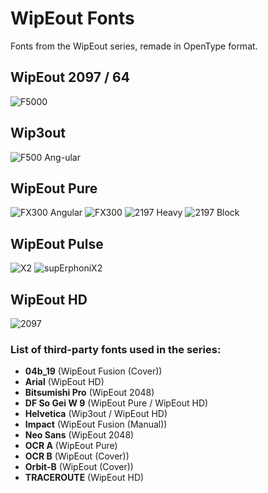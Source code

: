 # WipEout Fonts
Fonts from the WipEout series, remade in OpenType format.

## WipEout 2097 / 64
![F5000](https://user-images.githubusercontent.com/62298614/123288621-08471000-d510-11eb-9df7-b1c1f4575184.png)

## Wip3out
![F500 Ang-ular](https://user-images.githubusercontent.com/62298614/123288627-08dfa680-d510-11eb-8e3e-9e713584d7a8.png)

## WipEout Pure
![FX300 Angular](https://user-images.githubusercontent.com/62298614/121789097-415bb800-cbd3-11eb-96ac-e9f5d673992c.png)
![FX300](https://user-images.githubusercontent.com/62298614/117665744-72dffe80-b1a3-11eb-9c40-ff4c62fabc96.png)
![2197 Heavy](https://user-images.githubusercontent.com/62298614/117741614-2debb480-b203-11eb-914b-a5ef144854cc.png)
![2197 Block](https://user-images.githubusercontent.com/62298614/117665733-707da480-b1a3-11eb-9138-30e5bb37fd70.png)

## WipEout Pulse
![X2](https://user-images.githubusercontent.com/62298614/117091950-28065700-ad5d-11eb-967e-5f4aa81c3881.png)
![supErphoniX2](https://user-images.githubusercontent.com/62298614/120089254-d0a79c80-c0f8-11eb-9731-ef9cbdfe369b.png)

## WipEout HD
![2097](https://user-images.githubusercontent.com/62298614/114795033-ff0e2a00-9d8d-11eb-97b0-d30e461ce3c7.png)

### List of third-party fonts used in the series:

- **04b_19** (WipEout Fusion (Cover))  
- **Arial** (WipEout HD)  
- **Bitsumishi Pro** (WipEout 2048)  
- **DF So Gei W 9** (WipEout Pure / WipEout HD)  
- **Helvetica** (Wip3out / WipEout HD)  
- **Impact** (WipEout Fusion (Manual))  
- **Neo Sans** (WipEout 2048)  
- **OCR A** (WipEout Pure)  
- **OCR B** (WipEout (Cover))  
- **Orbit-B** (WipEout (Cover))  
- **TRACEROUTE** (WipEout HD)  
